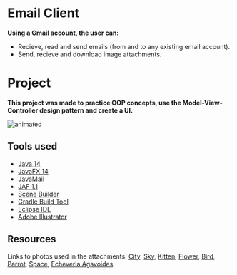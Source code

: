# Email Client
__Using a Gmail account, the user can:__
- Recieve, read and send emails (from and to any existing email account).
- Send, recieve and download image attachments.
# Project
__This project was made to practice OOP concepts, use the Model-View-Controller design pattern and create a UI.__

<p>
  <img src="https://github.com/llisaeva/Email-Client/blob/master/demo_img/email-client-demo.gif" alt ="animated"/>
</p>

## Tools used
- [Java 14](https://www.oracle.com/java/technologies/javase-downloads.html)
- [JavaFX 14](https://openjfx.io/)
- [JavaMail](https://javaee.github.io/javamail/)
- [JAF 1.1](https://www.oracle.com/java/technologies/java-beans-activation.html)
- [Scene Builder](https://gluonhq.com/products/scene-builder/)
- [Gradle Build Tool](https://gradle.org/)
- [Eclipse IDE](https://www.eclipse.org/eclipseide/)
- [Adobe Illustrator](https://www.adobe.com/products/illustrator.html)

## Resources 
Links to photos used in the attachments:
[City](https://www.pexels.com/photo/high-rise-buildings-surrounded-by-body-of-water-during-golden-hour-1095826/), [Sky](https://www.pexels.com/photo/down-angle-photography-of-red-clouds-and-blue-sky-844297/), [Kitten](https://www.pexels.com/photo/animal-cat-face-close-up-feline-416160/), [Flower](https://www.pexels.com/photo/flor-flower-garden-jkakaroto-736230/), [Bird](https://www.pexels.com/photo/photography-of-small-blue-and-brown-bird-792416/), [Parrot](https://www.pexels.com/photo/bird-red-animal-colorful-40984/), [Space](https://www.pexels.com/photo/sky-space-dark-galaxy-2150/), [Echeveria Agavoides](https://www.pexels.com/photo/green-succulent-plant-1445417/).
